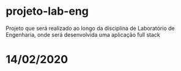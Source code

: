 # projeto-lab-eng
Projeto que será realizado ao longo da disciplina de Laboratório de Engenharia, onde será desenvolvida uma aplicação full stack
# 14/02/2020
